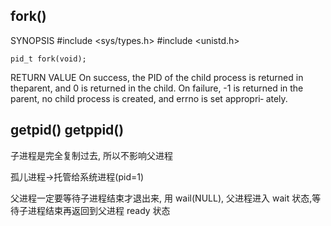 

## fork()

SYNOPSIS
    #include <sys/types.h>
    #include <unistd.h>

    pid_t fork(void);



RETURN VALUE 
    On  success, the PID of the child process is returned in
    theparent, and 0 is returned in the child.  On failure, -1 is returned in the
    parent, no child process is created, and errno  is  set  appropri‐ ately.


## getpid() getppid()



子进程是完全复制过去, 所以不影响父进程



孤儿进程->托管给系统进程(pid=1)

父进程一定要等待子进程结束才退出来, 用 wail(NULL), 父进程进入 wait 状态,等待子进程结束再返回到父进程 ready 状态

